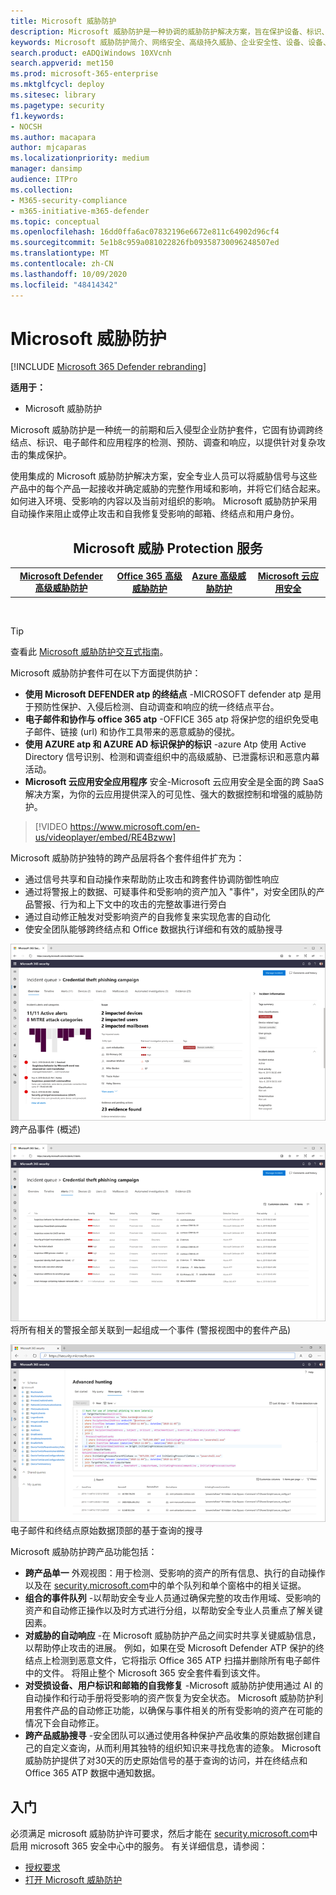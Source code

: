 ```yaml
---
title: Microsoft 威胁防护
description: Microsoft 威胁防护是一种协调的威胁防护解决方案，旨在保护设备、标识、数据和应用程序
keywords: Microsoft 威胁防护简介、网络安全、高级持久威胁、企业安全性、设备、设备、标识、用户、数据、应用程序、事件、自动调查和修正、高级搜寻
search.product: eADQiWindows 10XVcnh
search.appverid: met150
ms.prod: microsoft-365-enterprise
ms.mktglfcycl: deploy
ms.sitesec: library
ms.pagetype: security
f1.keywords:
- NOCSH
ms.author: macapara
author: mjcaparas
ms.localizationpriority: medium
manager: dansimp
audience: ITPro
ms.collection:
- M365-security-compliance
- m365-initiative-m365-defender
ms.topic: conceptual
ms.openlocfilehash: 16dd0ffa6ac07832196e6672e811c64902d96cf4
ms.sourcegitcommit: 5e1b8c959a081022826fb09358730096248507ed
ms.translationtype: MT
ms.contentlocale: zh-CN
ms.lasthandoff: 10/09/2020
ms.locfileid: "48414342"
---
```

# <a name="microsoft-threat-protection"></a>Microsoft 威胁防护

[!INCLUDE [Microsoft 365 Defender rebranding](../includes/microsoft-defender.md)]


**适用于：**
- Microsoft 威胁防护



Microsoft 威胁防护是一种统一的前期和后入侵型企业防护套件，它固有协调跨终结点、标识、电子邮件和应用程序的检测、预防、调查和响应，以提供针对复杂攻击的集成保护。

使用集成的 Microsoft 威胁防护解决方案，安全专业人员可以将威胁信号与这些产品中的每个产品一起接收并确定威胁的完整作用域和影响，并将它们结合起来。如何进入环境、受影响的内容以及当前对组织的影响。 Microsoft 威胁防护采用自动操作来阻止或停止攻击和自我修复受影响的邮箱、终结点和用户身份。  


<center><h2>Microsoft 威胁 Protection 服务</center></h2>
<table><tr><td><center><b><a href="https://docs.microsoft.com/windows/security/threat-protection/microsoft-defender-atp/microsoft-defender-advanced-threat-protection"><b>Microsoft Defender 高级威胁防护</b></center></a></td>
<td><center><b><a href="https://docs.microsoft.com/office365/securitycompliance/office-365-atp"><b>Office 365 高级威胁防护</b></center></a></td>
<td><center><b><a href="https://docs.microsoft.com/azure-advanced-threat-protection/"><b>Azure 高级威胁防护</b></a></center></td>
<td><center><b><a href="https://docs.microsoft.com/cloud-app-security/"><b>Microsoft 云应用安全</b></a></center></td>
</tr>
</table>
<br>


>[!TIP]
>查看此 [Microsoft 威胁防护交互式指南](https://aka.ms/MTP-Interactive-Guide)。


Microsoft 威胁防护套件可在以下方面提供防护： 
- **使用 Microsoft DEFENDER atp 的终结点** -MICROSOFT defender atp 是用于预防性保护、入侵后检测、自动调查和响应的统一终结点平台。 
- **电子邮件和协作与 office 365 atp** -OFFICE 365 atp 将保护您的组织免受电子邮件、链接 (url) 和协作工具带来的恶意威胁的侵扰。 
- **使用 AZURE atp 和 AZURE AD 标识保护的标识** -azure Atp 使用 Active Directory 信号识别、检测和调查组织中的高级威胁、已泄露标识和恶意内幕活动。 
- **Microsoft 云应用安全应用程序** 安全-Microsoft 云应用安全是全面的跨 SaaS 解决方案，为你的云应用提供深入的可见性、强大的数据控制和增强的威胁防护。 

>[!VIDEO https://www.microsoft.com/en-us/videoplayer/embed/RE4Bzww] 

Microsoft 威胁防护独特的跨产品层将各个套件组件扩充为：
- 通过信号共享和自动操作来帮助防止攻击和跨套件协调防御性响应
- 通过将警报上的数据、可疑事件和受影响的资产加入 "事件"，对安全团队的产品警报、行为和上下文中的攻击的完整故事进行旁白
- 通过自动修正触发对受影响资产的自我修复来实现危害的自动化
- 使安全团队能够跨终结点和 Office 数据执行详细和有效的威胁搜寻

![事件概述页面的图像](../../media/overview-incident.png) <br>
跨产品事件 (概述) 

![警报队列的图像](../../media/incident-list.png)<br>
将所有相关的警报全部关联到一起组成一个事件 (警报视图中的套件产品) 

![事件队列的图像](../../media/advanced-hunting.png)<br>
电子邮件和终结点原始数据顶部的基于查询的搜寻


Microsoft 威胁防护跨产品功能包括： 
- **跨产品单一** 外观视图：用于检测、受影响的资产的所有信息、执行的自动操作以及在 [security.microsoft.com](https://security.microsoft.com)中的单个队列和单个窗格中的相关证据。 
- **组合的事件队列** -以帮助安全专业人员通过确保完整的攻击作用域、受影响的资产和自动修正操作以及时方式进行分组，以帮助安全专业人员重点了解关键因素。 
- **对威胁的自动响应** -在 Microsoft 威胁防护产品之间实时共享关键威胁信息，以帮助停止攻击的进展。 例如，如果在受 Microsoft Defender ATP 保护的终结点上检测到恶意文件，它将指示 Office 365 ATP 扫描并删除所有电子邮件中的文件。 将阻止整个 Microsoft 365 安全套件看到该文件。
- **对受损设备、用户标识和邮箱的自我修复** -Microsoft 威胁防护使用通过 AI 的自动操作和行动手册将受影响的资产恢复为安全状态。 Microsoft 威胁防护利用套件产品的自动修正功能，以确保与事件相关的所有受影响的资产在可能的情况下会自动修正。
- **跨产品威胁搜寻** -安全团队可以通过使用各种保护产品收集的原始数据创建自己的自定义查询，从而利用其独特的组织知识来寻找危害的迹象。 Microsoft 威胁防护提供了对30天的历史原始信号的基于查询的访问，并在终结点和 Office 365 ATP 数据中通知数据。 


## <a name="get-started"></a>入门
必须满足 microsoft 威胁防护许可要求，然后才能在 [security.microsoft.com](https://security.microsoft.com)中启用 microsoft 365 安全中心中的服务。 有关详细信息，请参阅：
- [授权要求](prerequisites.md#licensing-requirements)
- [打开 Microsoft 威胁防护](mtp-enable.md)
